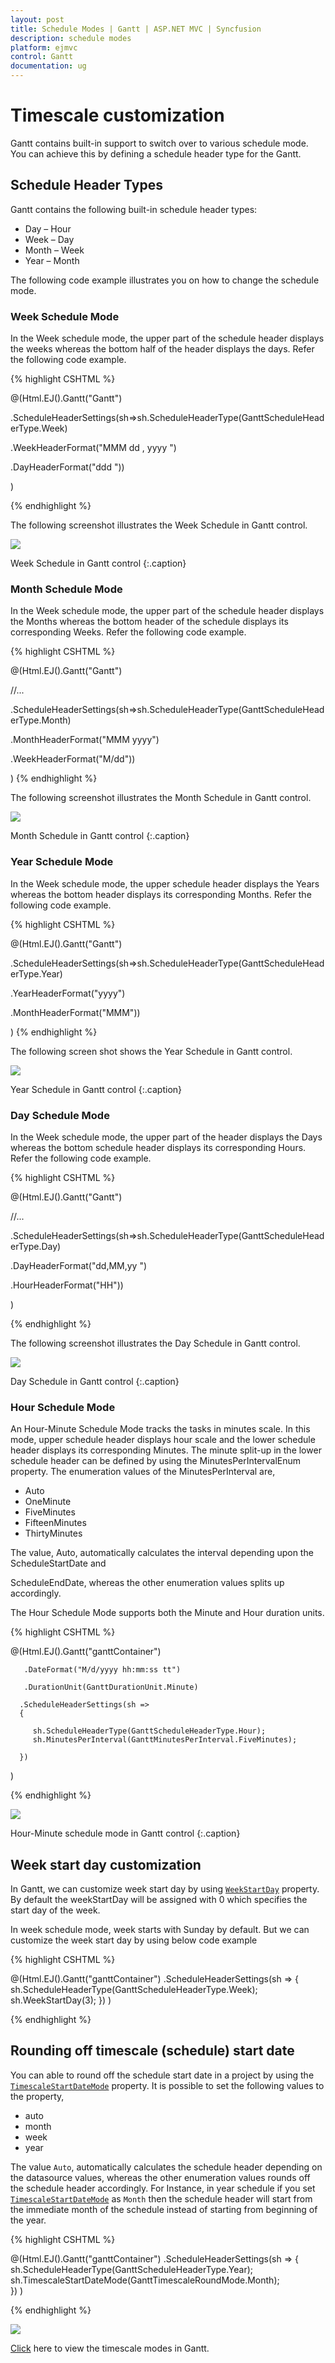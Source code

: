 ```yaml
---
layout: post
title: Schedule Modes | Gantt | ASP.NET MVC | Syncfusion
description: schedule modes
platform: ejmvc
control: Gantt
documentation: ug
---
```


# Timescale customization

Gantt contains built-in support to switch over to various schedule mode. You can achieve this by defining a schedule header type for the Gantt.

## Schedule Header Types

Gantt contains the following built-in schedule header types:

* Day – Hour
* Week – Day
* Month – Week
* Year – Month

The following code example illustrates you on how to change the schedule mode.

### Week Schedule Mode

In the Week schedule mode, the upper part of the schedule header displays the weeks whereas the bottom half of the header displays the days. Refer the following code example.


{% highlight CSHTML %}



@(Html.EJ().Gantt("Gantt")

  .ScheduleHeaderSettings(sh=>sh.ScheduleHeaderType(GanttScheduleHeaderType.Week)

  .WeekHeaderFormat("MMM dd , yyyy ")

  .DayHeaderFormat("ddd "))

)

{% endhighlight %}





The following screenshot illustrates the Week Schedule in Gantt control.

![](Schedule-Modes_images/Schedule-Modes_img1.png)

Week Schedule in Gantt control
{:.caption}

### Month Schedule Mode

In the Week schedule mode, the upper part of the schedule header displays the Months whereas the bottom header of the schedule displays its corresponding Weeks. Refer the following code example.


{% highlight CSHTML %}



@(Html.EJ().Gantt("Gantt")

//...                             

.ScheduleHeaderSettings(sh=>sh.ScheduleHeaderType(GanttScheduleHeaderType.Month)

.MonthHeaderFormat("MMM yyyy")

.WeekHeaderFormat("M/dd"))

)
{% endhighlight %}





The following screenshot illustrates the Month Schedule in Gantt control.

![](Schedule-Modes_images/Schedule-Modes_img2.png)

Month Schedule in Gantt control
{:.caption}

### Year Schedule Mode

In the Week schedule mode, the upper schedule header displays the Years whereas the bottom header displays its corresponding Months. Refer the following code example.



{% highlight CSHTML %}

@(Html.EJ().Gantt("Gantt")

.ScheduleHeaderSettings(sh=>sh.ScheduleHeaderType(GanttScheduleHeaderType.Year)

.YearHeaderFormat("yyyy")

.MonthHeaderFormat("MMM"))

)
{% endhighlight %}




The following screen shot shows the Year Schedule in Gantt control.


![](Schedule-Modes_images/Schedule-Modes_img3.png)

Year Schedule in Gantt control
{:.caption}

### Day Schedule Mode

In the Week schedule mode, the upper part of the header displays the Days whereas the bottom schedule header displays its corresponding Hours. Refer the following code example.



{% highlight CSHTML %}

@(Html.EJ().Gantt("Gantt")

  //...

 .ScheduleHeaderSettings(sh=>sh.ScheduleHeaderType(GanttScheduleHeaderType.Day)

 .DayHeaderFormat("dd,MM,yy ")

 .HourHeaderFormat("HH"))

)

{% endhighlight %}





The following screenshot illustrates the Day Schedule in Gantt control.

![](Schedule-Modes_images/Schedule-Modes_img4.png)

Day Schedule in Gantt control
{:.caption}

### Hour Schedule Mode

An Hour-Minute Schedule Mode tracks the tasks in minutes scale. In this mode, upper schedule header displays hour scale and the lower schedule header displays its corresponding Minutes. The minute split-up in the lower schedule header can be defined by using the MinutesPerIntervalEnum property. The enumeration values of the MinutesPerInterval are,

* Auto
* OneMinute
* FiveMinutes
* FifteenMinutes
* ThirtyMinutes



The value, Auto, automatically calculates the interval depending upon the ScheduleStartDate and 

ScheduleEndDate, whereas the other enumeration values splits up accordingly.



The Hour Schedule Mode supports both the Minute and Hour duration units.

{% highlight CSHTML %}

@(Html.EJ().Gantt("ganttContainer")

	   .DateFormat("M/d/yyyy hh:mm:ss tt")

	   .DurationUnit(GanttDurationUnit.Minute)

	  .ScheduleHeaderSettings(sh =>
	  {
		 
		 sh.ScheduleHeaderType(GanttScheduleHeaderType.Hour);
		 sh.MinutesPerInterval(GanttMinutesPerInterval.FiveMinutes);   
	   
	  })
)		   

{% endhighlight %}





![](Schedule-Modes_images/Schedule-Modes_img5.png)

Hour-Minute schedule mode in Gantt control
{:.caption}

## Week start day customization

In Gantt, we can customize week start day by using [`WeekStartDay`](/api/js/ejgantt#members:scheduleheadersettings-weekstartday) property.
By default the weekStartDay will be assigned with 0 which specifies the start day of the week.

In week schedule mode, week starts with Sunday by default. But we can customize the week start day by using below code example
 
{% highlight CSHTML %}

@(Html.EJ().Gantt("ganttContainer")
	  .ScheduleHeaderSettings(sh =>
              {
                  sh.ScheduleHeaderType(GanttScheduleHeaderType.Week);                  
                  sh.WeekStartDay(3);
              })
)		   

{% endhighlight %}

## Rounding off timescale (schedule) start date

You can able to round off the schedule start date in a project by using the [`TimescaleStartDateMode`](/api/js/ejgantt#members:scheduleheadersettings-timescalestartdatemode) property. It is possible to set the following values to the property,

* auto
* month
* week
* year

The value `Auto`, automatically calculates the schedule header depending on the datasource values, whereas the other enumeration values rounds off the schedule header accordingly. For Instance, in year schedule if you set [`TimescaleStartDateMode`](/api/js/ejgantt#members:scheduleheadersettings-timescalestartdatemode) as `Month` then the schedule header will start from the immediate month of the schedule instead of starting from beginning of the year.

{% highlight CSHTML %}

@(Html.EJ().Gantt("ganttContainer")
	  .ScheduleHeaderSettings(sh =>
              {
                  sh.ScheduleHeaderType(GanttScheduleHeaderType.Year);
                  sh.TimescaleStartDateMode(GanttTimescaleRoundMode.Month);                 
              })
)		   

{% endhighlight %}

![](Schedule-Modes_images/Schedule-Modes_img6.png)

[Click](http://mvc.syncfusion.com/demos/web/gantt/ganttschedulemodes) here to view the timescale modes in Gantt.